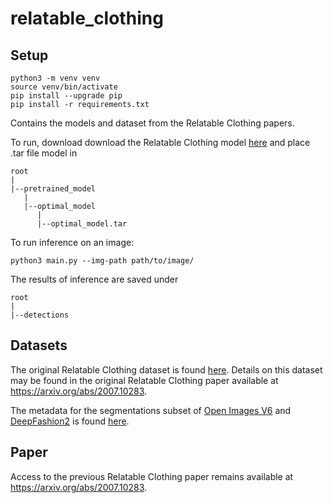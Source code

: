 # relatable_clothing

## Setup

```
python3 -m venv venv
source venv/bin/activate
pip install --upgrade pip
pip install -r requirements.txt
```

Contains the models and dataset from the Relatable Clothing papers.

To run, download download the Relatable Clothing model [here](https://drive.google.com/file/d/1IgtJKaokecn3OL6JR1Nel2KSnz18gZ_1/view?usp=sharing) and place .tar file model in

```
root
|
|--pretrained_model
   |
   |--optimal_model
      |
      |--optimal_model.tar
```

To run inference on an image:

```
python3 main.py --img-path path/to/image/
```

The results of inference are saved under

```
root
|
|--detections
```



## Datasets

The original Relatable Clothing dataset is found [here](https://drive.google.com/file/d/1mf4VXJw2Wbs0KV43u7NrbC3jbHSpgeXt/view?usp=sharing). Details on this dataset may be found in the original Relatable Clothing paper available at https://arxiv.org/abs/2007.10283.

The metadata for the segmentations subset of [Open Images V6](https://storage.googleapis.com/openimages/web/index.html) and [DeepFashion2](https://github.com/switchablenorms/DeepFashion2) is found [here](https://drive.google.com/file/d/1TnLKwBPV9L7VoblolXasAjtX3oXt6wuj/view?usp=sharing). 

## Paper

Access to the previous Relatable Clothing paper remains available at https://arxiv.org/abs/2007.10283.

